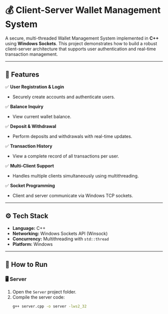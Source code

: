 # 💰 Client-Server Wallet Management System

A secure, multi-threaded Wallet Management System implemented in **C++** using **Windows Sockets**. This project demonstrates how to build a robust client-server architecture that supports user authentication and real-time transaction management.

---

## 📌 Features

✅ **User Registration & Login**  
- Securely create accounts and authenticate users.

✅ **Balance Inquiry**  
- View current wallet balance.

✅ **Deposit & Withdrawal**  
- Perform deposits and withdrawals with real-time updates.

✅ **Transaction History**  
- View a complete record of all transactions per user.

✅ **Multi-Client Support**  
- Handles multiple clients simultaneously using multithreading.

✅ **Socket Programming**  
- Client and server communicate via Windows TCP sockets.

---

## ⚙️ Tech Stack

- **Language:** C++
- **Networking:** Windows Sockets API (Winsock)
- **Concurrency:** Multithreading with `std::thread`
- **Platform:** Windows

---

## 🚀 How to Run

### 🖥️ Server

1. Open the `Server` project folder.
2. Compile the server code:
   ```bash
   g++ server.cpp -o server -lws2_32
